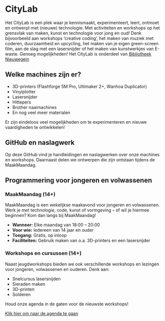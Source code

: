 
<!DOCTYPE html>
<html lang="nl">
<head>
    <meta charset="UTF-8">
    <meta name="viewport" content="width=device-width, initial-scale=1.0">

</head>
<body>
    <h1>CityLab</h1>
    <p>Het CityLab is een plek waar je kennismaakt, experimenteert, leert, ontmoet en ontwerpt met (nieuwe) technologie. Met activiteiten en workshops op het grensvlak van maken, kunst en technologie voor jong en oud! Denk bijvoorbeeld aan workshops ‘creative coding’, het maken van muziek met coderen, duurzaamheid en upcycling, het maken van je eigen green-screen film, aan de slag met een lasersnijder of het maken van kunstwerkjes van E-waste. Genoeg mogelijkheden!
      </ul>
      Het CityLab is onderdeel van <a href="https://bibliotheeknieuwegein.nl/" target="_blank">Bibliotheek Nieuwegein</a></p>
    

<h2>Welke machines zijn er?</h2>
<ul>
    <li>3D-printers (Flashforge 5M Pro, Ultimaker 2+, Wanhoa Duplicator)</li>
    <li>Vinylplotter</li>
    <li>Lasersnijder</li>
    <li>Hittepers</li>
    <li>Brother naaimachines</li>
    <li>En nog veel meer materialen</li>
</ul>
</ul>
<p>Er zijn eindeloos veel mogelijkheden om te experimenteren en nieuwe vaardigheden te ontwikkelen!</p>

<h2>GitHub en naslagwerk</h2>
<p>Op deze GitHub vind je handleidingen en naslagwerken over onze machines en workshops. Daarnaast delen we ontwerpen die zijn ontstaan tijdens de MaakMaandag.</p>

<h2>Programmering voor jongeren en volwassenen</h2>

<h3>MaakMaandag (14+)</h3>
<p>MaakMaandag is een wekelijkse maakavond voor jongeren en volwassenen. Werk je met technologie, code, kunst of vormgeving – of wil je hiermee beginnen? Kom dan langs bij MaakMaandag!</p>
<ul>
    <li><strong>Wanneer:</strong> Elke maandag van 18:00 – 20:00</li>
    <li><strong>Voor wie:</strong> Iedereen van 14 jaar en ouder</li>
    <li><strong>Toegang:</strong> Gratis, op inloop</li>
    <li><strong>Faciliteiten:</strong> Gebruik maken van o.a. 3D-printers en een lasersnijder</li>
</ul>

<h3>Workshops en cursussen (14+)</h3>
<p>Naast jeugdworkshops bieden we ook verschillende workshops en lezingen voor jongeren, volwassenen en ouderen. Denk aan:</p>
<ul>
    <li>Snelcursus lasersnijden</li>
    <li>Sieraden maken</li>
    <li>3D-printen</li>
    <li>Solderen</li>
</ul>
<p>Houd onze agenda in de gaten voor de nieuwste workshops!</p>
<a href="https://bibliotheeknieuwegein.nl/agenda/?_doelgroep=volwassenen" target="_blank">Klik hier om naar de agenda te gaan</a>

